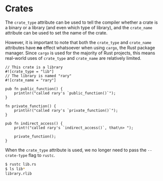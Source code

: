 # Crates

The `crate_type` attribute can be used to tell the compiler whether a crate is
a binary or a library (and even which type of library), and the `crate_name`
attribute can be used to set the name of the crate.

However, it is important to note that both the `crate_type` and `crate_name`
attributes have **no** effect whatsoever when using `cargo`, the Rust package
manager. Since `cargo` is used for the majority of Rust projects, this means
real-world uses of `crate_type` and `crate_name` are relatively limited.

```rust,editable
// This crate is a library
#![crate_type = "lib"]
// The library is named "rary"
#![crate_name = "rary"]

pub fn public_function() {
    println!("called rary's `public_function()`");
}

fn private_function() {
    println!("called rary's `private_function()`");
}

pub fn indirect_access() {
    print!("called rary's `indirect_access()`, that\n> ");

    private_function();
}
```

When the `crate_type` attribute is used, we no longer need to pass the
`--crate-type` flag to `rustc`.

```bash
$ rustc lib.rs
$ ls lib*
library.rlib
```
